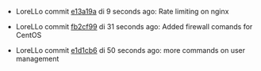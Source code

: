 * LoreLLo commit [e13a19a](https://github.com/lorello/lorello.github.io/commit/e13a19a756837f0c916297d27cecffac31ea8782) di 9 seconds ago: Rate limiting on nginx

* LoreLLo commit [fb2cf99](https://github.com/lorello/lorello.github.io/commit/fb2cf994ac043ffd34ca7a84c0075c17a245c7d4) di 31 seconds ago: Added firewall comands for CentOS

* LoreLLo commit [e1d1cb6](https://github.com/lorello/lorello.github.io/commit/e1d1cb63e287bd9afbace8e4bf5f81e632051ac6) di 50 seconds ago: more commands on user management
